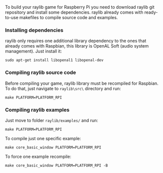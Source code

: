 To build your raylib game for Raspberry Pi you need to download raylib git repository and install some dependencies. raylib already comes with ready-to-use makefiles to compile source code and examples. 

### Installing dependencies

raylib only requires one additional library dependency to the ones that already comes with Raspbian, this library is OpenAL Soft (audio system management). Just install it:

    sudo apt-get install libopenal1 libopenal-dev

### Compiling raylib source code

Before compiling your game, raylib library must be recompiled for Raspbian. To do that, just navigate to `raylib\src\` directory and run:

    make PLATFORM=PLATFORM_RPI

### Compiling raylib examples
Just move to folder `raylib/examples/` and run:

    make PLATFORM=PLATFORM_RPI

To compile just one specific example:

    make core_basic_window PLATFORM=PLATFORM_RPI

To force one example recompile:

    make core_basic_window PLATFORM=PLATFORM_RPI -B
